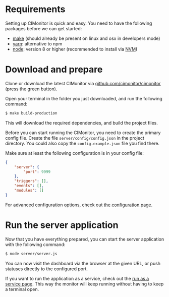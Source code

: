 # Requirements

Setting up CIMonitor is quick and easy. You need to have the following packages before we can get started:

-   [make](https://www.gnu.org/software/make/) (should already be present on linux and osx in developers mode)
-   [yarn](https://yarnpkg.com/): alternative to npm
-   [node](https://nodejs.org/en/download/): version 8 or higher (recommended
    to install via [NVM](https://github.com/creationix/nvm#installation))

# Download and prepare

Clone or download the latest CIMonitor via [github.com/cimonitor/cimonitor](https://github.com/cimonitor/cimonitor)
(press the green button).

Open your terminal in the folder you just downloaded, and run the following command:

```sh
$ make build-production
```

This will download the required dependencies, and build the project files.

Before you can start running the CIMonitor, you need to create the primary config file. Create the file
`server/config/config.json` in the project directory. You could also copy the `config.example.json` file
you find there.

Make sure at least the following configuration is in your config file:

```json
{
    "server": {
        "port": 9999
    },
    "triggers": [],
    "events": [],
    "modules": []
}
```

For advanced configuration options, check out [the configuration page](configuration.md).

# Run the server application

Now that you have everything prepared, you can start the server application with the following command:

```sh
$ node server/server.js
```

You can now visit the dashboard via the browser at the given URL, or push statuses directly to the configured port.

If you want to run the application as a service, check out the [run as a service page](run-as-service.md). This way the monitor will keep running without having to keep a terminal open.
